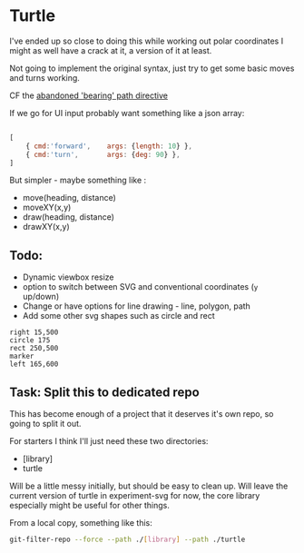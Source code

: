 Turtle
======


I've ended up so close to doing this while working out polar coordinates I might as well have a crack at it, a version of it at least.

Not going to implement the original syntax, just try to get some basic moves and turns working.

CF the [abandoned 'bearing' path directive](../path/path.md#Bearing)


If we go for UI input probably want something like a json array:
```js

[
	{ cmd:'forward',	args: {length: 10} },
	{ cmd:'turn',		args: {deg: 90} },
]

```
But simpler - maybe something like :

* move(heading, distance)
* moveXY(x,y)
* draw(heading, distance)
* drawXY(x,y)





Todo:
-----
* Dynamic viewbox resize
* option to switch between SVG and conventional coordinates (`y` up/down)
* Change or have options for line drawing - line, polygon, path
* Add some other svg shapes such as circle and rect




```
right 15,500
circle 175
rect 250,500
marker
left 165,600
```


Task: Split this to dedicated repo
----------------------------------

This has become enough of a project that it deserves it's own repo, so going to split it out.

For starters I think I'll just need these two directories:
* [library]
* turtle

Will be a little messy initially, but should be easy to clean up.
Will leave the current version of turtle in experiment-svg for now, the core library especially might be useful for other things.

From a local copy, something like this:
```bash
git-filter-repo --force --path ./[library] --path ./turtle
```


